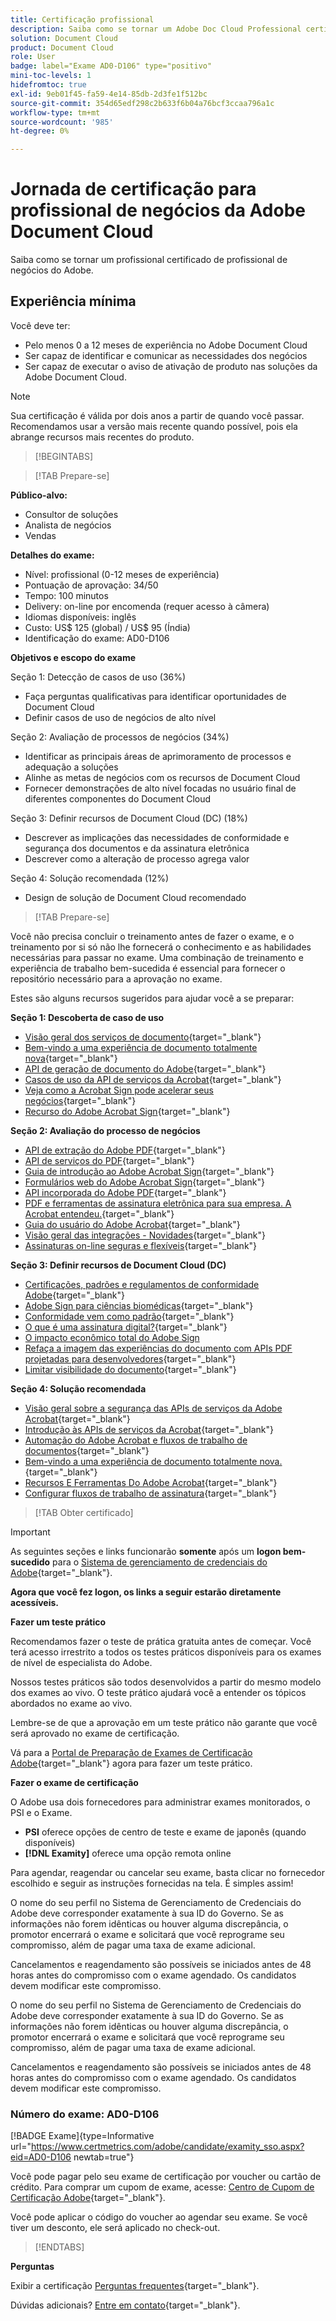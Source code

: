 ```yaml
---
title: Certificação profissional
description: Saiba como se tornar um Adobe Doc Cloud Professional certificado.
solution: Document Cloud
product: Document Cloud
role: User
badge: label="Exame AD0-D106" type="positivo"
mini-toc-levels: 1
hidefromtoc: true
exl-id: 9eb01f45-fa59-4e14-85db-2d3fe1f512bc
source-git-commit: 354d65edf298c2b633f6b04a76bcf3ccaa796a1c
workflow-type: tm+mt
source-wordcount: '985'
ht-degree: 0%

---
```


# Jornada de certificação para profissional de negócios da Adobe Document Cloud

Saiba como se tornar um profissional certificado de profissional de negócios do Adobe.

## Experiência mínima

Você deve ter:

* Pelo menos 0 a 12 meses de experiência no Adobe Document Cloud
* Ser capaz de identificar e comunicar as necessidades dos negócios
* Ser capaz de executar o aviso de ativação de produto nas soluções da Adobe Document Cloud.

>[!NOTE]
>
>Sua certificação é válida por dois anos a partir de quando você passar. Recomendamos usar a versão mais recente quando possível, pois ela abrange recursos mais recentes do produto.

>[!BEGINTABS]

>[!TAB Prepare-se]

**Público-alvo:**

* Consultor de soluções
* Analista de negócios
* Vendas

**Detalhes do exame:**

* Nível: profissional (0-12 meses de experiência)
* Pontuação de aprovação: 34/50
* Tempo: 100 minutos
* Delivery: on-line por encomenda (requer acesso à câmera)
* Idiomas disponíveis: inglês
* Custo: US$ 125 (global) / US$ 95 (Índia)
* Identificação do exame: AD0-D106

**Objetivos e escopo do exame**

Seção 1: Detecção de casos de uso (36%)

* Faça perguntas qualificativas para identificar oportunidades de Document Cloud
* Definir casos de uso de negócios de alto nível

Seção 2: Avaliação de processos de negócios (34%)

* Identificar as principais áreas de aprimoramento de processos e adequação a soluções
* Alinhe as metas de negócios com os recursos de Document Cloud
* Fornecer demonstrações de alto nível focadas no usuário final de diferentes componentes do Document Cloud

Seção 3: Definir recursos de Document Cloud (DC) (18%)

* Descrever as implicações das necessidades de conformidade e segurança dos documentos e da assinatura eletrônica
* Descrever como a alteração de processo agrega valor

Seção 4: Solução recomendada (12%)

* Design de solução de Document Cloud recomendado

>[!TAB Prepare-se]

Você não precisa concluir o treinamento antes de fazer o exame, e o treinamento por si só não lhe fornecerá o conhecimento e as habilidades necessárias para passar no exame. Uma combinação de treinamento e experiência de trabalho bem-sucedida é essencial para fornecer o repositório necessário para a aprovação no exame.

Estes são alguns recursos sugeridos para ajudar você a se preparar:

**Seção 1: Descoberta de caso de uso**

* [Visão geral dos serviços de documento](https://developer.adobe.com/document-services/docs/overview/){target="_blank"}
* [Bem-vindo a uma experiência de documento totalmente nova](https://www.adobe.com/documentcloud.html){target="_blank"}
* [API de geração de documento do Adobe](https://developer.adobe.com/document-services/apis/doc-generation){target="_blank"}
* [Casos de uso da API de serviços da Acrobat](https://developer.adobe.com/document-services/use-cases/agreements-and-contracts/legal-contracts/){target="_blank"}
* [Veja como a Acrobat Sign pode acelerar seus negócios](https://www.adobe.com/sign.html){target="_blank"}
* [Recurso do Adobe Acrobat Sign](https://www.adobe.com/sign/features.html){target="_blank"}

**Seção 2: Avaliação do processo de negócios**

* [API de extração do Adobe PDF](https://developer.adobe.com/document-services/apis/pdf-extract/){target="_blank"}
* [API de serviços do PDF](https://developer.adobe.com/document-services/docs/apis/){target="_blank"}
* [Guia de introdução ao Adobe Acrobat Sign](https://helpx.adobe.com/sign/using/get-started-guide.html){target="_blank"}
* [Formulários web do Adobe Acrobat Sign](https://helpx.adobe.com/sign/config/web-forms.html){target="_blank"}
* [API incorporada do Adobe PDF](https://developer.adobe.com/document-services/apis/pdf-embed/){target="_blank"}
* [PDF e ferramentas de assinatura eletrônica para sua empresa. A Acrobat entendeu.](https://www.adobe.com/acrobat/business.html){target="_blank"}
* [Guia do usuário do Adobe Acrobat](https://helpx.adobe.com/acrobat/user-guide.html){target="_blank"}
* [Visão geral das integrações - Novidades](https://experienceleague.adobe.com/docs/document-cloud-learn/sign-learning-hub/integrations/integrations-overview.html?lang=en#what%E2%80%99s-new){target="_blank"}
* [Assinaturas on-line seguras e flexíveis](https://www.adobe.com/sign/online-signature.html){target="_blank"}

**Seção 3: Definir recursos de Document Cloud (DC)**

* [Certificações, padrões e regulamentos de conformidade Adobe](https://www.adobe.com/trust/compliance/compliance-list.html){target="_blank"}
* [Adobe Sign para ciências biomédicas](https://www.adobe.com/content/dam/dx-dc/en/pdfs/adobe-sign-life-sciences-solution-brief-ue.pdf){target="_blank"}
* [Conformidade vem como padrão](https://www.adobe.com/documentcloud/resources/compliance.html){target="_blank"}
* [O que é uma assinatura digital?](https://www.adobe.com/sign/digital-signatures.html){target="_blank"}
* [O impacto econômico total do Adobe Sign](https://www.adobe.com/content/dam/dx-dc/pdf/total-economic-impact-adobe-sign-ue.pdf)
* [Refaça a imagem das experiências do documento com APIs PDF projetadas para desenvolvedores](https://developer.adobe.com/document-services){target="_blank"}
* [Limitar visibilidade do documento](https://helpx.adobe.com/sign/using/limited-document-visibility.html){target="_blank"}

**Seção 4: Solução recomendada**

* [Visão geral sobre a segurança das APIs de serviços da Adobe Acrobat](https://www.adobe.com/content/dam/cc/en/trust-center/ungated/whitepapers/doc-cloud/adobe-document-services-security-overview.pdf){target="_blank"}
* [Introdução às APIs de serviços da Acrobat](https://documentservices.adobe.com/dc-integration-creation-app-cdn/main.html){target="_blank"}
* [Automação do Adobe Acrobat e fluxos de trabalho de documentos](https://helpx.adobe.com/acrobat/kb/automation-and-document-workflows.html){target="_blank"}
* [Bem-vindo a uma experiência de documento totalmente nova.](https://www.adobe.com/documentcloud.html){target="_blank"}
* [Recursos E Ferramentas Do Adobe Acrobat](https://www.adobe.com/acrobat/features.html){target="_blank"}
* [Configurar fluxos de trabalho de assinatura](https://helpx.adobe.com/ca/sign/using/workflow-designer-signature-workflow.html){target="_blank"}

>[!TAB Obter certificado]

>[!IMPORTANT]
>
>As seguintes seções e links funcionarão **somente**  após um **logon bem-sucedido** para o [Sistema de gerenciamento de credenciais do Adobe](http://www.certmetrics.com/adobe){target="_blank"}.

**Agora que você fez logon, os links a seguir estarão diretamente acessíveis.**

**Fazer um teste prático**

Recomendamos fazer o teste de prática gratuita antes de começar. Você terá acesso irrestrito a todos os testes práticos disponíveis para os exames de nível de especialista do Adobe.

Nossos testes práticos são todos desenvolvidos a partir do mesmo modelo dos exames ao vivo. O teste prático ajudará você a entender os tópicos abordados no exame ao vivo.

Lembre-se de que a aprovação em um teste prático não garante que você será aprovado no exame de certificação.

Vá para a [Portal de Preparação de Exames de Certificação Adobe](https://www.certmetrics.com/adobe/candidate/gmetrix_sso.aspx){target="_blank"} agora para fazer um teste prático.

**Fazer o exame de certificação**

O Adobe usa dois fornecedores para administrar exames monitorados, o PSI e o Exame.

* **PSI** oferece opções de centro de teste e exame de japonês (quando disponíveis)
* **[!DNL Examity]** oferece uma opção remota online

Para agendar, reagendar ou cancelar seu exame, basta clicar no fornecedor escolhido e seguir as instruções fornecidas na tela. É simples assim!

O nome do seu perfil no Sistema de Gerenciamento de Credenciais do Adobe deve corresponder exatamente à sua ID do Governo. Se as informações não forem idênticas ou houver alguma discrepância, o promotor encerrará o exame e solicitará que você reprograme seu compromisso, além de pagar uma taxa de exame adicional.

Cancelamentos e reagendamento são possíveis se iniciados antes de 48 horas antes do compromisso com o exame agendado. Os candidatos devem modificar este compromisso.

O nome do seu perfil no Sistema de Gerenciamento de Credenciais do Adobe deve corresponder exatamente à sua ID do Governo. Se as informações não forem idênticas ou houver alguma discrepância, o promotor encerrará o exame e solicitará que você reprograme seu compromisso, além de pagar uma taxa de exame adicional.

Cancelamentos e reagendamento são possíveis se iniciados antes de 48 horas antes do compromisso com o exame agendado. Os candidatos devem modificar este compromisso.

### Número do exame: AD0-D106

[!BADGE Exame]{type=Informative url="https://www.certmetrics.com/adobe/candidate/examity_sso.aspx?eid=AD0-D106 newtab=true"}

Você pode pagar pelo seu exame de certificação por voucher ou cartão de crédito. Para comprar um cupom de exame, acesse: [Centro de Cupom de Certificação Adobe](https://market.xvoucher.com/adobe/global){target="_blank"}.

Você pode aplicar o código do voucher ao agendar seu exame. Se você tiver um desconto, ele será aplicado no check-out.

>[!ENDTABS]

**Perguntas**

Exibir a certificação [Perguntas frequentes](https://experienceleague.adobe.com/docs/certification/certification/faq.html?lang=en){target="_blank"}.

Dúvidas adicionais? [Entre em contato](mailto:certif@adobe.com){target="_blank"}.

